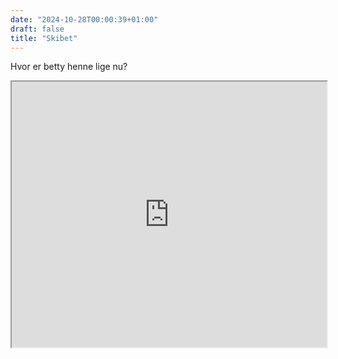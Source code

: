 ```yaml
---
date: "2024-10-28T00:00:39+01:00"
draft: false
title: "Skibet"
---
```


Hvor er betty henne lige nu?

<iframe src="https://www.marinetraffic.com/en/ais/embed/mmsi:219022124/shipid:5630282" width="100%" height="425px"></iframe>
